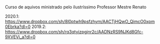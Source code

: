 Curso de aquivos ministrado pelo ilustríssimo Professor Mestre Renato

2020.1: https://www.dropbox.com/sh/8l0ptwh9psfzhym/AACTjHQwO_QimcO0xpm0Ebrka?dl=0
2019.2: https://www.dropbox.com/sh/rq3qtyizpgjnr2c/AADNzRS9NJKd8Gfc-9XVEVi_a?dl=0
